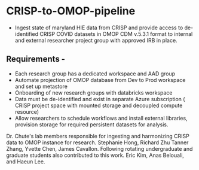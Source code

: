 # CRISP-to-OMOP-pipeline
* Ingest state of maryland HIE data from CRISP and provide access to de-identified CRISP COVID datasets in OMOP CDM v.5.3.1 format to internal and external researcher project group with approved IRB in place.
## Requirements  -
* Each research group has a dedicated workspace and AAD group
* Automate projection of OMOP database from Dev to Prod workspace and set up metastore
* Onboarding of new research groups with databricks workspace
* Data must be de-identified and exist in separate Azure subscription ( CRISP project space with mounted storage and decoupled compute resource) 
* Allow researchers to schedule workflows and install external libraries, provision storage for required persistent datasets for analysis. 

Dr. Chute's lab members responsible for ingesting and harmonizing CRISP data to OMOP instance for research. Stephanie Hong, Richard Zhu Tanner Zhang, Yvette Chen, James Cavallon. Following rotating undergraduate and graduate students also contributed to this work. Eric Kim, Anas Belouali,
and Haeun Lee. 

 



